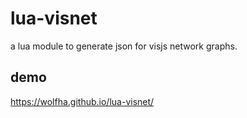 # lua-visnet

a lua module to generate json for visjs network graphs.

## demo

https://wolfha.github.io/lua-visnet/

